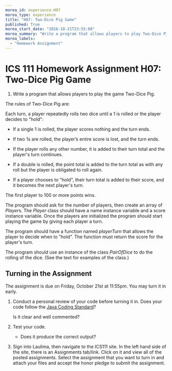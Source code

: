 ```yaml
---
morea_id: experience-H07
morea_type: experience
title: "H07: Two-Dice Pig Game"
published: True
morea_start_date: "2016-10-21T23:55:00"
morea_summary: "Write a program that allows players to play Two-Dice Pig."
morea_labels: 
  - "Homework Assignment"
---
```


# ICS 111 Homework Assignment H07: Two-Dice Pig Game


1) Write a program that allows players to play the game Two-Dice Pig. 

The rules of Two-Dice Pig are:

Each turn, a player repeatedly rolls two dice until a 1 is rolled or the player decides to "hold":

 * If a single 1 is rolled, the player scores nothing and the turn ends.
 
 * If two 1s are rolled, the player’s entire score is lost, and the turn ends.
 
 * If the player rolls any other number, it is added to their turn total and the player's turn continues.
 
 * If a double is rolled, the point total is added to the turn total as with any roll but the player is obligated to roll again.
 
 * If a player chooses to "hold", their turn total is added to their score, and it becomes the next player's turn.

The first player to 100 or more points wins.

The program should ask for the number of players, then create an array of *Player*s.  The *Player* class should have a name instance variable and a score instance variable. Once the players are initialized the program should start playing the game by giving each player a turn.  

The program should have a function named *playerTurn* that allows the player to decide when to "hold". The function must return the score for the player's turn.

The program should use an instance of the class *PairOfDice* to do the rolling of the dice. (See the text for examples of the class.)

## Turning in the Assignment

The assignment is due on Friday, October 21st at 11:55pm. You may turn it in early. 

1. Conduct a personal review of your code before turning it in. Does your code follow the [Java Coding Standard](../references/reading-java-coding-standard.html)?

   Is it clear and well commented?

2. Test your code.

    * Does it produce the correct output? 

3. Sign into Laulima, then navigate to the ICS111 site. In the left hand side of the site, there is an Assignments tab/link.  Click on it and view all of the posted assignments. Select the assignment that you want to turn in and attach your files and accept the honor pledge to submit the assignment.
  
